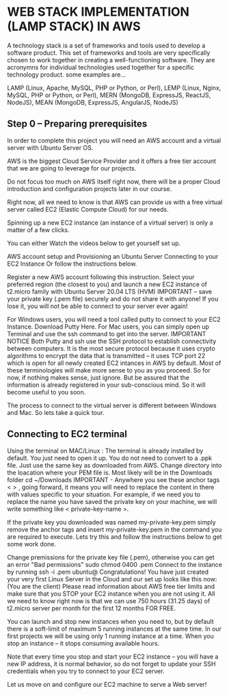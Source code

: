 
# WEB STACK IMPLEMENTATION (LAMP STACK) IN AWS

A technology stack is a set of frameworks and tools used to develop a software product. This set of frameworks and tools are very specifically chosen to work together in creating a well-functioning software. They are acronymns for individual technologies used together for a specific technology product. some examples are…

LAMP (Linux, Apache, MySQL, PHP or Python, or Perl),
LEMP (Linux, Nginx, MySQL, PHP or Python, or Perl),
MERN (MongoDB, ExpressJS, ReactJS, NodeJS),
MEAN (MongoDB, ExpressJS, AngularJS, NodeJS)

## Step 0 – Preparing prerequisites
In order to complete this project you will need an AWS account and a virtual server with Ubuntu Server OS.

AWS is the biggest Cloud Service Provider and it offers a free tier account that we are going to leverage for our projects.

Do not focus too much on AWS itself right now, there will be a proper Cloud introduction and configuration projects later in our course.

Right now, all we need to know is that AWS can provide us with a free virtual server called EC2 (Elastic Compute Cloud) for our needs.

Spinning up a new EC2 instance (an instance of a virtual server) is only a matter of a few clicks.

You can either Watch the videos below to get yourself set up.

AWS account setup and Provisioning an Ubuntu Server
Connecting to your EC2 Instance
Or follow the instructions below.

Register a new AWS account following this instruction.
Select your preferred region (the closest to you) and launch a new EC2 instance of t2.micro family with Ubuntu Server 20.04 LTS (HVM)
IMPORTANT – save your private key (.pem file) securely and do not share it with anyone! If you lose it, you will not be able to connect to your server ever again!

For Windows users, you will need a tool called putty to connect to your EC2 Instance. Download Putty Here.
For Mac users, you can simply open up Terminal and use the ssh command to get into the server.
IMPORTANT NOTICE
Both Putty and ssh use the SSH protocol to establish connectivity between computers. It is the most secure protocol because it uses crypto algorithms to encrypt the data that is transmitted – it uses TCP port 22 which is open for all newly created EC2 intances in AWS by default. Most of these terminologies will make more sense to you as you proceed. So for now, if nothing makes sense, just ignore. But be assured that the information is already registered in your sub-conscious mind. So it will become useful to you soon.

The process to connect to the virtual server is different between Windows and Mac. So lets take a quick tour.

## Connecting to EC2 terminal
Using the terminal on MAC/Linux :
The terminal is already installed by default. You just need to open it up.
You do not need to convert to a .ppk file. Just use the same key as downloaded from AWS.
Change directory into the loacation where your PEM file is. Most likely will be in the Downloads folder
cd ~/Downloads
IMPORTANT - Anywhere you see these anchor tags < > , going forward, it means you will need to replace the content in there with values specific to your situation. For example, if we need you to replace the name you have saved the private key on your machine, we will write something like < private-key-name >.

If the private key you downloaded was named my-private-key.pem simply remove the anchor tags and insert my-private-key.pem in the command you are required to execute. Lets try this and follow the instructions below to get some work done.

Change premissions for the private key file (.pem), otherwise you can get an error "Bad permissions"
sudo chmod 0400 <private-key-name>.pem
Connect to the instance by running
ssh -i <private-key-name>.pem ubuntu@<Public-IP-address>
Congratulations! You have just created your very first Linux Server in the Cloud and our set up looks like this now: (You are the client)
Please read information about AWS free tier limits and make sure that you STOP your EC2 instance when you are not using it.
All we need to know right now is that we can use 750 hours (31.25 days) of t2.micro server per month for the first 12 months FOR FREE.

You can launch and stop new instances when you need to, but by default there is a soft-limit of maximum 5 running instances at the same time. In our first projects we will be using only 1 running instance at a time. When you stop an instance – it stops consuming available hours.

Note that every time you stop and start your EC2 instance – you will have a new IP address, it is normal behavior, so do not forget to update your SSH credentials when you try to connect to your EC2 server.

Let us move on and configure our EC2 machine to serve a Web server!
  
